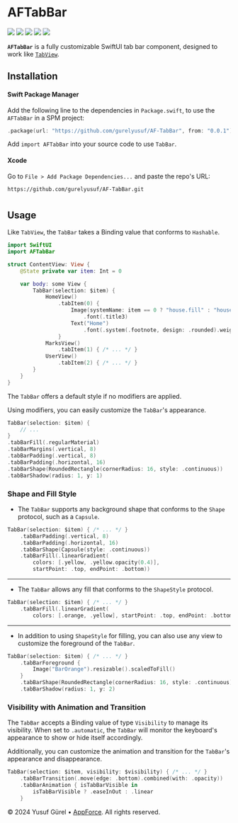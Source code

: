 # AFTabBar

<p align="left">
<a href="https://www.swift.org"><img src="https://img.shields.io/badge/Language-Swift%205.5-%23DE5D43"></a>
<a href="https://developer.apple.com/ios/"><img src="https://img.shields.io/badge/Platform-iOS%2015.0%2B-%2359ABE1"></a>
<a href="https://developer.apple.com/documentation/SwiftUI"><img src="https://img.shields.io/badge/Framework-SwiftUI-%233B82F7"></a>
<a href="https://www.swift.org/package-manager/"><img src="https://img.shields.io/badge/SPM-Compatible-%23FF149367"></a>
<a href="https://en.wikipedia.org/wiki/MIT_License/"><img src="https://img.shields.io/badge/license-mit-brightgreen.svg"></a>
</p>

**`AFTabBar`** is a fully customizable SwiftUI tab bar component, designed to work like [`TabView`](https://developer.apple.com/documentation/swiftui/tabview).

## Installation

#### Swift Package Manager

Add the following line to the dependencies in `Package.swift`, to use the `AFTabBar` in a SPM project:

```swift
.package(url: "https://github.com/gurelyusuf/AF-TabBar", from: "0.0.1"),
```

Add `import AFTabBar` into your source code to use `TabBar`.

#### Xcode

Go to `File > Add Package Dependencies...` and paste the repo's URL:

```
https://github.com/gurelyusuf/AF-TabBar.git
```

#

## Usage

Like `TabView`, the `TabBar` takes a Binding value that conforms to `Hashable`.

```swift
import SwiftUI
import AFTabBar

struct ContentView: View {
    @State private var item: Int = 0

    var body: some View {
        TabBar(selection: $item) {
            HomeView()
                .tabItem(0) {
                    Image(systemName: item == 0 ? "house.fill" : "house")
                        .font(.title3)
                    Text("Home")
                        .font(.system(.footnote, design: .rounded).weight(item == 0 ? .bold : .medium))
                }
            MarksView()
                .tabItem(1) { /* ... */ }
            UserView()
                .tabItem(2) { /* ... */ }
        }
    }
}
```

The `TabBar` offers a default style if no modifiers are applied.

Using modifiers, you can easily customize the `TabBar`'s appearance.

```swift
TabBar(selection: $item) {
    // ...
}
.tabBarFill(.regularMaterial)
.tabBarMargins(.vertical, 8)
.tabBarPadding(.vertical, 8)
.tabBarPadding(.horizontal, 16)
.tabBarShape(RoundedRectangle(cornerRadius: 16, style: .continuous))
.tabBarShadow(radius: 1, y: 1)
```

### Shape and Fill Style

- The `TabBar` supports any background shape that conforms to the `Shape` protocol, such as a `Capsule`.

```swift
TabBar(selection: $item) { /* ... */ }
    .tabBarPadding(.vertical, 8)
    .tabBarPadding(.horizontal, 16)
    .tabBarShape(Capsule(style: .continuous))
    .tabBarFill(.linearGradient(
        colors: [.yellow, .yellow.opacity(0.4)],
        startPoint: .top, endPoint: .bottom))
```

---

- The `TabBar` allows any fill that conforms to the `ShapeStyle` protocol.

```swift
TabBar(selection: $item) { /* ... */ }
    .tabBarFill(.linearGradient(
        colors: [.orange, .yellow], startPoint: .top, endPoint: .bottom))
```

---

- In addition to using `ShapeStyle` for filling, you can also use any view to customize the foreground of the `TabBar`.

```swift
TabBar(selection: $item) { /* ... */ }
    .tabBarForeground {
        Image("BarOrange").resizable().scaledToFill()
    }
    .tabBarShape(RoundedRectangle(cornerRadius: 16, style: .continuous))
    .tabBarShadow(radius: 1, y: 2)
```

### Visibility with Animation and Transition

The `TabBar` accepts a Binding value of type `Visibility` to manage its visibility. When set to `.automatic`, the `TabBar` will monitor the keyboard's appearance to show or hide itself accordingly.

Additionally, you can customize the animation and transition for the `TabBar`'s appearance and disappearance.

```swift
TabBar(selection: $item, visibility: $visibility) { /* ... */ }
    .tabBarTransition(.move(edge: .bottom).combined(with: .opacity))
    .tabBarAnimation { isTabBarVisible in
        isTabBarVisible ? .easeInOut : .linear
    }
```

© 2024 Yusuf Gürel • [AppForce](https://appforce.co). All rights reserved.
